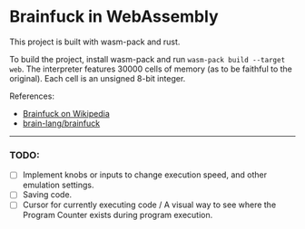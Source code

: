 # Brainfuck in WebAssembly

This project is built with wasm-pack and rust. 

To build the project, install wasm-pack and run `wasm-pack build --target web`.
The interpreter features 30000 cells of memory (as to be faithful to the original). Each cell is an unsigned 8-bit integer.

References:
- [Brainfuck on Wikipedia](https://en.wikipedia.org/wiki/Brainfuck)
- [brain-lang/brainfuck](https://github.com/brain-lang/brainfuck)

----

### TODO:
- [ ] Implement knobs or inputs to change execution speed, and other emulation settings.
- [ ] Saving code.
- [ ] Cursor for currently executing code / A visual way to see where the Program Counter exists during program execution.
